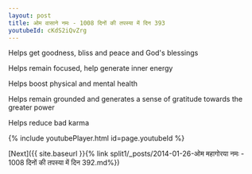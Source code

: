 ```yaml
---
layout: post
title: ओम वासाने नमः - 1008 दिनों की तपस्या में दिन 393
youtubeId: cKdS2iQvZrg
---
```

 
 
Helps get goodness, bliss and peace and God's blessings
 
Helps remain focused, help generate inner energy 
 
Helps boost physical and mental health 
 
Helps remain grounded and generates a sense of gratitude towards the greater power 
 
Helps reduce bad karma
 
 
 
 


{% include youtubePlayer.html id=page.youtubeId %}
 
[Next]({{ site.baseurl }}{% link  split1/_posts/2014-01-26-ओम महागोरया नमः - 1008 दिनों की तपस्या में दिन 392.md%})
 
